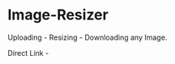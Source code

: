 # Image-Resizer
Uploading - Resizing - Downloading any Image.

<div>Direct Link - <a src = "https://vedant-manna.github.io/Image-Resizer/" target="_blank"></a><div>
